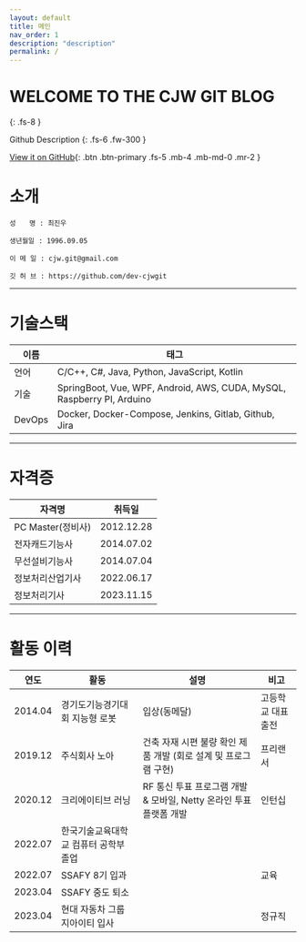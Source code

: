```yaml
---
layout: default
title: 메인
nav_order: 1
description: "description"
permalink: /
---
```


# WELCOME TO THE CJW GIT BLOG
{: .fs-8 }

Github Description
{: .fs-6 .fw-300 }

[View it on GitHub](https://github.com/dev-cjwgit){: .btn .btn-primary .fs-5 .mb-4 .mb-md-0 .mr-2 } 



# 소개

`성　　명 : 최진우`

`생년월일 : 1996.09.05`

`이 메 일 : cjw.git@gmail.com`

`깃 허 브 : https://github.com/dev-cjwgit`

---

# 기술스택

| 이름 | 태그 |
| --- | --- |
| 언어 | C/C++, C#, Java, Python, JavaScript, Kotlin |
| 기술 | SpringBoot, Vue, WPF, Android, AWS, CUDA, MySQL, Raspberry PI, Arduino |
| DevOps | Docker, Docker-Compose, Jenkins, Gitlab, Github, Jira |

---

# 자격증

| 자격명 | 취득일 |
| --- | --- |
| PC Master(정비사) | 2012.12.28 |
| 전자캐드기능사 | 2014.07.02 |
| 무선설비기능사 | 2014.07.04 |
| 정보처리산업기사 | 2022.06.17 |
| 정보처리기사 | 2023.11.15 |

---

# 활동 이력

| 연도 | 활동 | 설명 | 비고 |
| --- | --- | --- | --- |
| 2014.04 | 경기도기능경기대회 지능형 로봇 | 입상(동메달) | 고등학교 대표 출전 |
| 2019.12 | 주식회사 노아 | 건축 자재 시편 불량 확인 제품 개발 (회로 설계 및 프로그램 구현) | 프리랜서 |
| 2020.12 | 크리에이티브 러닝 | RF 통신 투표 프로그램 개발 & 모바일, Netty 온라인 투표 플랫폼 개발 | 인턴십 |
| 2022.07 | 한국기술교육대학교 컴퓨터 공학부 졸업 |  |  |
| 2022.07 | SSAFY 8기 입과 |  | 교육 |
| 2023.04 | SSAFY 중도 퇴소 |  |  |
| 2023.04 | 현대 자동차 그룹 지아이티 입사 |  | 정규직 |